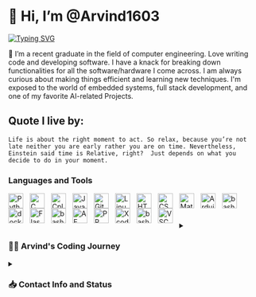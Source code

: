 # 👋 Hi, I’m @Arvind1603

[![Typing SVG](https://readme-typing-svg.demolab.com?font=DejaVu+Sans+Mono&weight=600&size=22&pause=1000&color=95F792FF&center=true&vCenter=true&width=435&lines=An+Extraodinar+Dev+%F0%9F%A7%91%F0%9F%8F%BB%E2%80%8D%F0%9F%92%BB;A+Multipotentialite;Cinematographer;Music+producer%2FDrummer)](https://git.io/typing-svg)


👀 I’m a recent graduate in the field of computer engineering. Love writing code and developing software. I have a knack for breaking down functionalities for all the software/hardware I come across. I am always curious about making things efficient and learning new techniques. I'm exposed to the world of embedded systems, full stack development, and one of my favorite AI-related Projects.

## Quote I live by:
`Life is about the right moment to act. So relax, because you’re not late neither you are early rather you are on time. Nevertheless, Einstein said time is Relative, right? 
Just depends on what you decide to do in your moment.`

### Languages and Tools

<img align="left" alt="Python" width="30px" style="padding-right:10px;" src="https://cdn.jsdelivr.net/gh/devicons/devicon/icons/python/python-original.svg"/>
<img align="left" alt="C" width="30px" style="padding-right:10px;" src="https://cdn.jsdelivr.net/gh/devicons/devicon/icons/embeddedc/embeddedc-original.svg" />
<img align="left" alt="Cplusplus" width="30px" style="padding-right:10px;" src="https://cdn.jsdelivr.net/gh/devicons/devicon/icons/cplusplus/cplusplus-original.svg" />
<img align="left" alt="Java" width="30px" style="padding-right:10px;" src="https://cdn.jsdelivr.net/gh/devicons/devicon/icons/java/java-original-wordmark.svg" />
<img align="left" alt="Git" width="30px" style="padding-right:10px;" src="https://cdn.jsdelivr.net/gh/devicons/devicon/icons/git/git-original.svg" />
<img align="left" alt="Linux" width="30px" style="padding-right:10px;" src="https://cdn.jsdelivr.net/gh/devicons/devicon/icons/linux/linux-original.svg" />
<img align="left" alt="HTML" width="30px" style="padding-right:10px;" src="https://cdn.jsdelivr.net/gh/devicons/devicon/icons/html5/html5-plain.svg" />
<img align="left" alt="CSS" width="30px" style="padding-right:10px;" src="https://cdn.jsdelivr.net/gh/devicons/devicon/icons/css3/css3-plain.svg" />
<img align="left" alt="Matlab" width="30px" style="padding-right:10px;" src="https://cdn.jsdelivr.net/gh/devicons/devicon/icons/matlab/matlab-original.svg" />
<img align="left" alt="Arduino" width="30px" style="padding-right:10px;" src="https://cdn.jsdelivr.net/gh/devicons/devicon/icons/arduino/arduino-original.svg" />
<img align="left" alt="bash" width="30px" style="padding-right:10px;" src="https://cdn.jsdelivr.net/gh/devicons/devicon/icons/bash/bash-plain.svg" />
<img align="left" alt="docker" width="30px" style="padding-right:10px;" src="https://cdn.jsdelivr.net/gh/devicons/devicon/icons/docker/docker-original.svg" />
<img align="left" alt="Flask" width="30px" style="padding-right:10px;" src="https://cdn.jsdelivr.net/gh/devicons/devicon/icons/flask/flask-original.svg" />
<img align="left" alt="bash" width="30px" style="padding-right:10px;" src="https://cdn.jsdelivr.net/gh/devicons/devicon/icons/apple/apple-original.svg" />
<img align="left" alt="AE" width="30px" style="padding-right:10px;" src="https://cdn.jsdelivr.net/gh/devicons/devicon/icons/aftereffects/aftereffects-original.svg"/>
<img align="left" alt="PP" width="30px" style="padding-right:10px;" src="https://cdn.jsdelivr.net/gh/devicons/devicon/icons/premierepro/premierepro-plain.svg"/>
<img align="left" alt="Xcode" width="30px" style="padding-right:10px;" src="https://cdn.jsdelivr.net/gh/devicons/devicon/icons/illustrator/illustrator-plain.svg"/>
<img align="left" alt="bash" width="30px" style="padding-right:10px;" src="https://cdn.jsdelivr.net/gh/devicons/devicon/icons/objectivec/objectivec-plain.svg"/>
<img align="left" alt="VSC" width="30px" style="padding-right:10px;" src="https://cdn.jsdelivr.net/gh/devicons/devicon/icons/visualstudio/visualstudio-plain.svg"/>
<br />

#

<details>
 <summary><h3>👨‍💻 Arvind's Coding Journey</h3></summary>
 When I came to the USA for my Bachelor's Degree, I graduated from the University of Massachusetts - Amherst in the field of Computer Engineering. I was exposed to so many new opportunities for learning and honing a great many languages and tools. It started with my interest in Cybersecurity learning many basics such as Buffer overflow, Reverse engineering. Later down the course, I gained expertise in Algorithms and coding in Python. I was always breaking down ideas on how different projects would look from a code perspective. Furthermore, in my Junior and Senior years, I was introduced heavily to the world of embedded systems and developing new applications, use of AI and ML in various projects. 
</details>

<details>
 <summary><h3> 📥 Contact Info and Status</h3></summary>
 <p>📫 You can email me on arvind1603@hotmail.com, or go to my Linkedin https://www.linkedin.com/in/arvind-p/</p>
 <p>🧑🏻‍💻 Currently I looking for jobs.</p>
</details>

